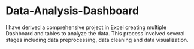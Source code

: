 # Data-Analysis-Dashboard
I have derived a comprehensive project in Excel creating multiple Dashboard and tables to analyze the data. This process involved several stages including data preprocessing, data cleaning and data visualization.
